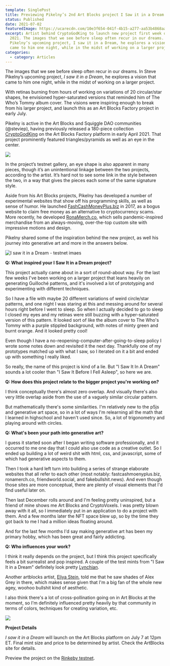 ```yaml
---
template: SinglePost
title: Previewing Pikelny’s 2nd Art Blocks project I Saw it in a Dream
status: Published
date: 2021-07-02
featuredImage: https://ucarecdn.com/10e3f654-041f-4b15-a277-aa53b4868aa6/
excerpt: Artist behind CryptoGodKing to launch new project first week of July
  2021. The images that we see before sleep often recur in our dreams. In Steve
  Pikelny’s upcoming project, I saw it in a Dream, he explores a vision that
  came to him one night, while in the midst of working on a larger project.
categories:
  - category: Articles
---
```

The images that we see before sleep often recur in our dreams. In Steve Pikelny’s upcoming project, *I saw it in a Dream*, he explores a vision that came to him one night, while in the midst of working on a larger project.

With retinas burning from hours of working on variations of 20 circular/star shapes, he envisioned hyper-saturated versions that reminded him of The Who’s Tommy album cover. The visions were inspiring enough to break from his larger project, and launch this as an Art Blocks Factory project in early July.

Pikelny is active in the Art Blocks and Squiggle DAO communities (@steviep), having previously released a 180-piece collection [CryptoGodKing](https://artblocks.io/project/44//gallery) on the Art Blocks Factory platform in early April 2021. That project prominently featured triangles/pyramids as well as an eye in the center.

![](https://lh6.googleusercontent.com/JlLQhOjEDBWjMuLslDOJVSupRxGb6Xn4kCesG3pfgA0cnnUuglGDrvHnpEcOJKKhBmAIGo4rqx7aqqyyVHMrffxcK8TRo3MQ3J66M2LApNLdYm07IYN4UkUaunEGSkqxtWnVoghD)

In the project’s testnet gallery, an eye shape is also apparent in many pieces, though it’s an unintentional linkage between the two projects, according to the artist. It’s hard not to see some link in the style between the two, in a way that gives the pieces each some of the same signature style.

Aside from his Art Blocks projects, Pikelny has developed a number of experimental websites that show off his programming skills, as well as sense of humor. He launched [FashCashMoneyPlus.biz](http://fastcashmoneyplus.biz/) in 2017, as a bogus website to claim free money as an alternative to cryptocurrency scams. More recently, he developed [RonaMerch.co](https://ronamerch.co), which sells pandemic-inspired merchandise from an always-moving, over-the-top custom site with impressive motions and design.

Pikelny shared some of the inspiration behind the new project, as well his journey into generative art and more in the answers below.

![I saw it in a Dream - testnet imaes ](https://lh5.googleusercontent.com/7KWk_5p3_47PhPSUmOTkqPffOqTY_hslPzBmHbQeVD9kWoLlIil6IMTV9A1X6fsXO6XCvxgElU2n6eli1ZQHMCbEV0YjYwNl8B7meTnMfYurgJQXq9TKp910q2otz4dFWYaiODKi)

**Q: What inspired your I Saw It in a Dream project?**

This project actually came about in a sort of round-about way. For the last few weeks I've been working on a larger project that leans heavily on generating Guilloché patterns, and it's involved a lot of prototyping and experimenting with different techniques.

So I have a file with maybe 20 different variations of weird circle/star patterns, and one night I was staring at this and messing around for several hours right before I went to sleep. So when I actually decided to go to sleep I closed my eyes and my retinas were still buzzing with a hyper-saturated version of this pattern. It looked sort of like the album cover to The Who's Tommy with a purple stippled background, with notes of minty green and burnt orange. And it looked pretty cool!

Even though I have a no-reopening-computer-after-going-to-sleep policy I wrote some notes down and revisited it the next day. Thankfully one of my prototypes matched up with what I saw, so I iterated on it a bit and ended up with something I really liked.

So really, the name of this project is kind of a lie. But "I Saw It In A Dream" sounds a lot cooler than "I Saw It Before I Fell Asleep", so here we are.

**Q: How does this project relate to the bigger project you're working on?**

I think conceptually there's almost zero overlap. And visually there's also very little overlap aside from the use of a vaguely similar circular pattern.

But mathematically there's some similarities. I'm relatively new to the p5js and generative art space, so in a lot of ways I'm relearning all the math that I learned in highschool and haven't used since. So, a lot of trigonometry and playing around with circles.

**Q: What's been your path into generative art?**

I guess it started soon after I began writing software professionally, and it occurred to me one day that I could also use code as a creative outlet. So I ended up building a lot of weird shit with html, css, and javascript, some of which had generative aspects to them.

Then I took a hard left turn into building a series of strange elaborate websites that all refer to each other (most notably: fastcashmoenyplus.biz, ronamerch.co, friendworld.social, and fakebullshit.news). And even though those sites are more conceptual, there are plenty of visual elements that I'd find useful later on.

Then last December rolls around and I'm feeling pretty uninspired, but a friend of mine shows me Art Blocks and CryptoVoxels. I was pretty blown away with it all, so I immediately put in an application to do a project with them. And a few months later the NFT space blew up, so by the time they got back to me I had a million ideas floating around.

And for the last few months I'd say making generative art has been my primary hobby, which has been great and fairly addicting.

**Q: Who influences your work?**

I think it really depends on the project, but I think this project specifically feels a bit surrealist and pop inspired. A couple of the test mints from "I Saw It in a Dream" definitely look pretty [Lynchian](http://www.artnet.com/artists/david-lynch/).

Another artblocks artist, [Eliya Stein](https://artblocks.io/project/45), told me that he saw shades of Alex Grey in there, which makes sense given that I'm a big fan of the whole new agey, woohoo bullshit kind of aesthetic.

I also think there's a lot of cross-pollination going on in Art Blocks at the moment, so I'm definitely influenced pretty heavily by that community in terms of colors, techniques for creating variation, etc.

![](https://lh4.googleusercontent.com/99aVtah8fCdOy_CFGEZMDTtok4S6co4rXMhCtMTkxaoaMjhtWEj8HU9rMImxiJPrMZ98cnDJAywDCABqJYe4btpGdSrxTcWKDh--GlF0-_A8608RtoeqJ-1aBoj0MUZPx1gVz6So)

**Project Details**

*I saw it in a Dream* will launch on the Art Blocks platform on July 7 at 12pm ET. Final mint size and price to be determined by artist. Check the ArtBlocks site for details.

Preview the project on the [Rinkeby testnet](https://rinkeby.artblocks.io/project/30).